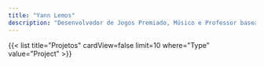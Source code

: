 ```yaml
---
title: "Yann Lemos"
description: "Desenvolvedor de Jogos Premiado, Músico e Professor baseado no Rio de Janeiro"
---
```

{{< list title="Projetos" cardView=false limit=10 where="Type" value="Project" >}}